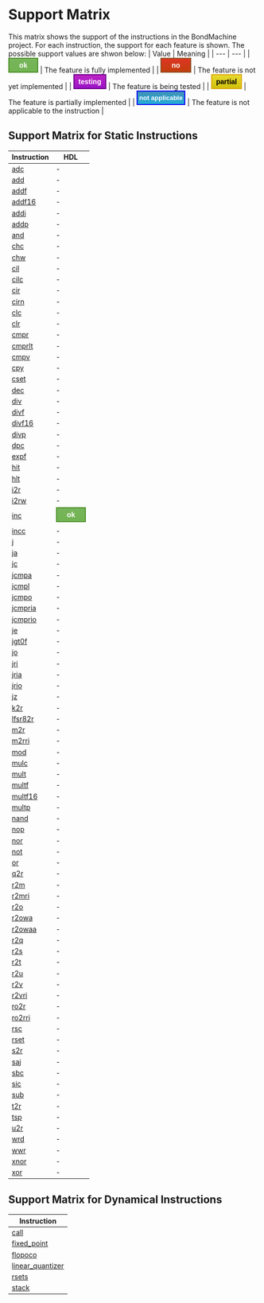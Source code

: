 # Support Matrix

This matrix shows the support of the instructions in the BondMachine project. For each instruction, the
support for each feature is shown. The possible support values are shwon below:
| Value | Meaning |
| --- | --- |
| ![ok](iconok.png) | The feature is fully implemented |
| ![no](iconno.png) | The feature is not yet implemented |
| ![testing](icontesting.png) | The feature is being tested |
| ![partial](iconpartial.png) | The feature is partially implemented |
| ![notapplicable](iconnotapplicable.png) | The feature is not applicable to the instruction |

## Support Matrix for Static Instructions

| Instruction | HDL |
| --- | --- |
| [adc](adc.md) | - |
| [add](add.md) | - |
| [addf](addf.md) | - |
| [addf16](addf16.md) | - |
| [addi](addi.md) | - |
| [addp](addp.md) | - |
| [and](and.md) | - |
| [chc](chc.md) | - |
| [chw](chw.md) | - |
| [cil](cil.md) | - |
| [cilc](cilc.md) | - |
| [cir](cir.md) | - |
| [cirn](cirn.md) | - |
| [clc](clc.md) | - |
| [clr](clr.md) | - |
| [cmpr](cmpr.md) | - |
| [cmprlt](cmprlt.md) | - |
| [cmpv](cmpv.md) | - |
| [cpy](cpy.md) | - |
| [cset](cset.md) | - |
| [dec](dec.md) | - |
| [div](div.md) | - |
| [divf](divf.md) | - |
| [divf16](divf16.md) | - |
| [divp](divp.md) | - |
| [dpc](dpc.md) | - |
| [expf](expf.md) | - |
| [hit](hit.md) | - |
| [hlt](hlt.md) | - |
| [i2r](i2r.md) | - |
| [i2rw](i2rw.md) | - |
| [inc](inc.md) | ![ok](iconok.png) |
| [incc](incc.md) | - |
| [j](j.md) | - |
| [ja](ja.md) | - |
| [jc](jc.md) | - |
| [jcmpa](jcmpa.md) | - |
| [jcmpl](jcmpl.md) | - |
| [jcmpo](jcmpo.md) | - |
| [jcmpria](jcmpria.md) | - |
| [jcmprio](jcmprio.md) | - |
| [je](je.md) | - |
| [jgt0f](jgt0f.md) | - |
| [jo](jo.md) | - |
| [jri](jri.md) | - |
| [jria](jria.md) | - |
| [jrio](jrio.md) | - |
| [jz](jz.md) | - |
| [k2r](k2r.md) | - |
| [lfsr82r](lfsr82r.md) | - |
| [m2r](m2r.md) | - |
| [m2rri](m2rri.md) | - |
| [mod](mod.md) | - |
| [mulc](mulc.md) | - |
| [mult](mult.md) | - |
| [multf](multf.md) | - |
| [multf16](multf16.md) | - |
| [multp](multp.md) | - |
| [nand](nand.md) | - |
| [nop](nop.md) | - |
| [nor](nor.md) | - |
| [not](not.md) | - |
| [or](or.md) | - |
| [q2r](q2r.md) | - |
| [r2m](r2m.md) | - |
| [r2mri](r2mri.md) | - |
| [r2o](r2o.md) | - |
| [r2owa](r2owa.md) | - |
| [r2owaa](r2owaa.md) | - |
| [r2q](r2q.md) | - |
| [r2s](r2s.md) | - |
| [r2t](r2t.md) | - |
| [r2u](r2u.md) | - |
| [r2v](r2v.md) | - |
| [r2vri](r2vri.md) | - |
| [ro2r](ro2r.md) | - |
| [ro2rri](ro2rri.md) | - |
| [rsc](rsc.md) | - |
| [rset](rset.md) | - |
| [s2r](s2r.md) | - |
| [saj](saj.md) | - |
| [sbc](sbc.md) | - |
| [sic](sic.md) | - |
| [sub](sub.md) | - |
| [t2r](t2r.md) | - |
| [tsp](tsp.md) | - |
| [u2r](u2r.md) | - |
| [wrd](wrd.md) | - |
| [wwr](wwr.md) | - |
| [xnor](xnor.md) | - |
| [xor](xor.md) | - |

## Support Matrix for Dynamical Instructions

| Instruction |
| --- |
| [call](call.md) |
| [fixed_point](fixed_point.md) |
| [flopoco](flopoco.md) |
| [linear_quantizer](linear_quantizer.md) |
| [rsets](rsets.md) |
| [stack](stack.md) |
